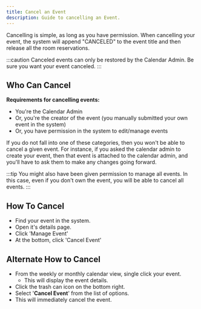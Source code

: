 ```yaml
---
title: Cancel an Event
description: Guide to cancelling an Event.
---
```


Cancelling is simple, as long as you have permission. When cancelling your event, the system will append "CANCELED" to the event title and then release all the room reservations. 

:::caution
Canceled events can only be restored by the Calendar Admin. Be sure you want your event canceled.
:::

## Who Can Cancel

**Requirements for cancelling events:**
 - You're the Calendar Admin
 - Or, you're the creator of the event (you manually submitted your own event in the system)
 - Or, you have permission in the system to edit/manage events

If you do not fall into one of these categories, then you won't be able to cancel a given event. For instance, if you asked the calendar admin to create your event, then that event is attached to the calendar admin, and you'll have to ask them to make any changes going forward.

:::tip
You might also have been given permission to manage all events. In this case, even if you don't own the event, you will be able to cancel all events.
:::

## How To Cancel

 - Find your event in the system.
 - Open it's details page.
 - Click 'Manage Event'
 - At the bottom, click 'Cancel Event'

## Alternate How to Cancel

 - From the weekly or monthly calendar view, single click your event.
   - This will display the event details.
 - Click the trash can icon on the bottom right.
 - Select '**Cancel Event**' from the list of options.
 - This will immediately cancel the event.